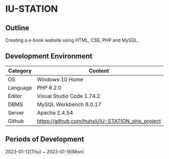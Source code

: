 # IU-STATION

## Outline
Creating a e-book website using HTML, CSS, PHP and MySQL.   

## Development Environment
| Category | Content |
| --- | --- |
| OS | Windows 10 Home |
| Language | PHP 8.2.0 |
| Editor | Visual Studio Code 1.74.2 |
| DBMS | MySQL Workbench 8.0.17 |
| Server | Apache 2.4.54 |
| Github | https://github.com/huhxii/IU-STATION_php_project |

## Periods of Development
2023-01-12(Thu) ~ 2023-01-16(Mon)
